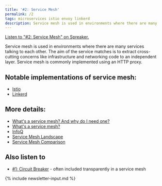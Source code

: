 ```yaml
---
title: '#2: Service Mesh'
permalink: /2
tags: microservices istio envoy linkerd
description: Service mesh is used in environments where there are many services talking to each other. The aim of the service matches is to extract cross-cutting concerns like infrastructure and networking code to an independent layer. Service mesh is commonly implemented using an HTTP proxy.
---
```


<a class="spreaker-player" href="https://www.spreaker.com/episode/28334580" data-resource="episode_id=28334580" data-width="100%" data-height="350px" data-theme="dark" data-playlist="show" data-playlist-continuous="true" data-autoplay="false" data-live-autoplay="false" data-chapters-image="true" data-episode-image-position="left" data-hide-logo="false" data-hide-likes="false" data-hide-comments="false" data-hide-sharing="false" data-hide-download="true">Listen to "#2: Service Mesh" on Spreaker.</a>

Service mesh is used in environments where there are many services talking to each other.
The aim of the service matches is to extract cross-cutting concerns like infrastructure and networking code to an independent layer.
Service mesh is commonly implemented using an HTTP proxy.

## Notable implementations of service mesh:

* [Istio](https://istio.io)
* [Linkerd](https://linkerd.io)

## More details:

* [What's a service mesh? And why do I need one?](https://buoyant.io/2017/04/25/whats-a-service-mesh-and-why-do-i-need-one/)
* [What's a service mesh?](https://www.redhat.com/en/topics/microservices/what-is-a-service-mesh)
* [InfoQ](https://www.infoq.com/servicemesh/)
* [Service Mesh Landscape](https://layer5.io/landscape)
* [Service Mesh Comparison](https://servicemesh.es/)

## Also listen to

* [#1: Circuit Breaker](1) - often included transparently in a service mesh

{% include newsletter-input.md %}